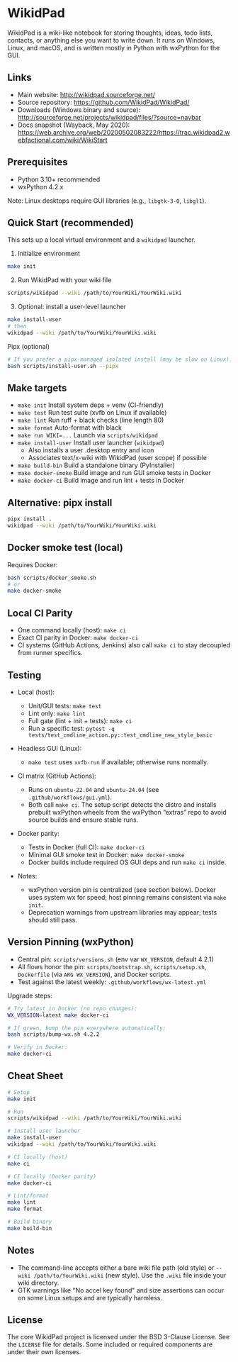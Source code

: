 # WikidPad

WikidPad is a wiki-like notebook for storing thoughts, ideas, todo lists,
contacts, or anything else you want to write down. It runs on Windows, Linux,
and macOS, and is written mostly in Python with wxPython for the GUI.


## Links

- Main website: http://wikidpad.sourceforge.net/
- Source repository: https://github.com/WikidPad/WikidPad/
- Downloads (Windows binary and source):
  http://sourceforge.net/projects/wikidpad/files/?source=navbar
- Docs snapshot (Wayback, May 2020):
  https://web.archive.org/web/20200502083222/https://trac.wikidpad2.webfactional.com/wiki/WikiStart


## Prerequisites

- Python 3.10+ recommended
- wxPython 4.2.x

Note: Linux desktops require GUI libraries (e.g., `libgtk-3-0`, `libgl1`).


## Quick Start (recommended)

This sets up a local virtual environment and a `wikidpad` launcher.

1) Initialize environment

```bash
make init
```

2) Run WikidPad with your wiki file

```bash
scripts/wikidpad --wiki /path/to/YourWiki/YourWiki.wiki
```

3) Optional: install a user-level launcher

```bash
make install-user
# then
wikidpad --wiki /path/to/YourWiki/YourWiki.wiki
```

Pipx (optional)

```bash
# If you prefer a pipx-managed isolated install (may be slow on Linux):
bash scripts/install-user.sh --pipx
```


## Make targets

- `make init`          Install system deps + venv (CI-friendly)
- `make test`          Run test suite (xvfb on Linux if available)
- `make lint`          Run ruff + black checks (line length 80)
- `make format`        Auto-format with black
- `make run WIKI=...`  Launch via `scripts/wikidpad`
- `make install-user`  Install user launcher (`wikidpad`)
  - Also installs a user .desktop entry and icon
  - Associates text/x-wiki with WikidPad (user scope) if possible
- `make build-bin`     Build a standalone binary (PyInstaller)
- `make docker-smoke`  Build image and run GUI smoke tests in Docker
- `make docker-ci`     Build image and run lint + tests in Docker


## Alternative: pipx install

```bash
pipx install .
wikidpad --wiki /path/to/YourWiki/YourWiki.wiki
```


## Docker smoke test (local)

Requires Docker:

```bash
bash scripts/docker_smoke.sh
# or
make docker-smoke
```


## Local CI Parity

- One command locally (host): `make ci`
- Exact CI parity in Docker: `make docker-ci`
- CI systems (GitHub Actions, Jenkins) also call `make ci` to stay
  decoupled from runner specifics.


## Testing

- Local (host):
  - Unit/GUI tests: `make test`
  - Lint only: `make lint`
  - Full gate (lint + init + tests): `make ci`
  - Run a specific test: `pytest -q tests/test_cmdline_action.py::test_cmdline_new_style_basic`

- Headless GUI (Linux):
  - `make test` uses `xvfb-run` if available; otherwise runs normally.

- CI matrix (GitHub Actions):
  - Runs on `ubuntu-22.04` and `ubuntu-24.04` (see `.github/workflows/gui.yml`).
  - Both call `make ci`. The setup script detects the distro and installs
    prebuilt wxPython wheels from the wxPython “extras” repo to avoid source
    builds and ensure stable runs.

- Docker parity:
  - Tests in Docker (full CI): `make docker-ci`
  - Minimal GUI smoke test in Docker: `make docker-smoke`
  - Docker builds include required OS GUI deps and run `make ci` inside.

- Notes:
  - wxPython version pin is centralized (see section below). Docker uses
    system wx for speed; host pinning remains consistent via `make init`.
  - Deprecation warnings from upstream libraries may appear; tests should
    still pass.


## Version Pinning (wxPython)

- Central pin: `scripts/versions.sh` (env var `WX_VERSION`, default 4.2.1)
- All flows honor the pin: `scripts/bootstrap.sh`, `scripts/setup.sh`,
  `Dockerfile` (via `ARG WX_VERSION`), and Docker scripts.
- Test against the latest weekly: `.github/workflows/wx-latest.yml`

Upgrade steps:

```bash
# Try latest in Docker (no repo changes):
WX_VERSION=latest make docker-ci

# If green, bump the pin everywhere automatically:
bash scripts/bump-wx.sh 4.2.2

# Verify in Docker:
make docker-ci
```


## Cheat Sheet

```bash
# Setup
make init

# Run
scripts/wikidpad --wiki /path/to/YourWiki/YourWiki.wiki

# Install user launcher
make install-user
wikidpad --wiki /path/to/YourWiki/YourWiki.wiki

# CI locally (host)
make ci

# CI locally (Docker parity)
make docker-ci

# Lint/format
make lint
make format

# Build binary
make build-bin
```


## Notes

- The command-line accepts either a bare wiki file path (old style) or
  `--wiki /path/to/YourWiki.wiki` (new style). Use the `.wiki` file inside
  your wiki directory.
- GTK warnings like "No accel key found" and size assertions can occur on
  some Linux setups and are typically harmless.


## License

The core WikidPad project is licensed under the BSD 3-Clause License.
See the `LICENSE` file for details. Some included or required components
are under their own licenses.
